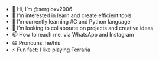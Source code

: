 - 👋 Hi, I’m @sergioxv2006
- 👀 I’m interested in learn and create efficient tools
- 🌱 I’m currently learning #C and Python language
- 💞️ I’m looking to collaborate on projects and creative ideas
- 📫 How to reach me, via WhatsApp and Instagram
- 😄 Pronouns: he/his
- ⚡ Fun fact: I like playing Terraria

<!---
sergioxv2006/sergioxv2006 is a ✨ special ✨ repository because its `README.md` (this file) appears on your GitHub profile.
You can click the Preview link to take a look at your changes.
--->
